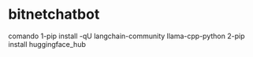# bitnetchatbot

comando
1-pip install -qU langchain-community llama-cpp-python
2-pip install huggingface_hub
